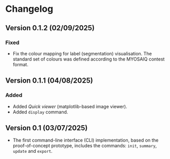 # Changelog


## Version 0.1.2 (02/09/2025)

### Fixed

* Fix the colour mapping for label (segmentation) visualisation. The standard set of colours was defined according to the MYOSAIQ contest format.

## Version 0.1.1 (04/08/2025)

### Added

* Added *Quick viewer* (matplotlib-based image viewer).
* Added `display` command.


## Version 0.1 (03/07/2025)

* The first command-line interface (CLI) implementation, based on the proof-of-concept prototype, includes the commands: `init`, `summary`, `update` and `export`.

